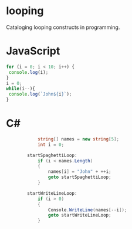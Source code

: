 # looping
Cataloging looping constructs in programming.

# JavaScript
```JavaScript
for (i = 0; i < 10; i++) {
 console.log(i);
}
i = 0;
while(i--){
 console.log(`John${i}`);
}
```
# C#

```C#
            string[] names = new string[5];
            int i = 0;

        startSpaghettiLoop:
            if (i < names.Length)
            {
                names[i] = "John" + ++i;
                goto startSpaghettiLoop;
            }

        startWriteLineLoop:
            if (i > 0)
            {
                Console.WriteLine(names[--i]);
                goto startWriteLineLoop;
            }
```
